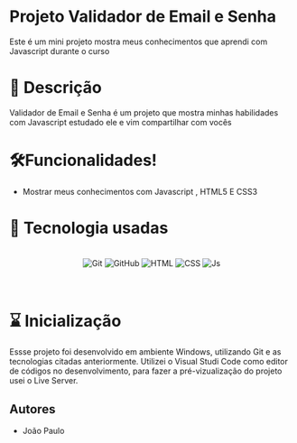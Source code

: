 # Projeto Validador de Email e Senha
 
   Este é um mini projeto mostra meus conhecimentos que aprendi com Javascript durante o curso


# 📝 Descrição

Validador de Email e  Senha  é um projeto que mostra minhas habilidades com Javascript estudado ele e vim compartilhar com vocês

 
# 🛠️Funcionalidades!

- Mostrar meus conhecimentos com Javascript , HTML5 E CSS3

# 📡 Tecnologia usadas

 <div align="center"><br>
  
  <img align="center" alt="Git" src="https://img.shields.io/badge/GIT-E44C30?style=for-the-badge&logo=git&logoColor=white">
  <img align="center" alt="GitHub" src="https://img.shields.io/badge/GitHub-100000?style=for-the-badge&logo=github&logoColor=white">
  <img align="center" alt="HTML" src="https://img.shields.io/badge/HTML5-E34F26?style=for-the-badge&logo=html5&logoColor=white">
  <img align="center" alt="CSS" src="https://img.shields.io/badge/CSS3-1572B6?style=for-the-badge&logo=css3&logoColor=white">
  <img align="center" alt="Js" src="https://img.shields.io/badge/JavaScript-323330?style=for-the-badge&logo=javascript&logoColor=F7DF1E">
</div>
 
 <br/>
 <br/>

 
# ⌛ Inicialização

Essse projeto foi desenvolvido em ambiente Windows, utilizando Git e as tecnologias citadas anteriormente. Utilizei o Visual Studi Code como editor de códigos no desenvolvimento, para fazer a pré-vizualização do projeto  usei o Live Server.

## Autores

- João Paulo

